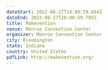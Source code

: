```yaml
---
dateStart: 2022-08-27T14:00:59.694Z
dateEnd: 2022-08-27T20:00:59.705Z
title: Makevention
venue: Monroe Convention Center
organizer: Monroe Convention Center
city: Bloomington
state: Indiana
country: United States
pdfLink: http://makevention.org/
---
```

